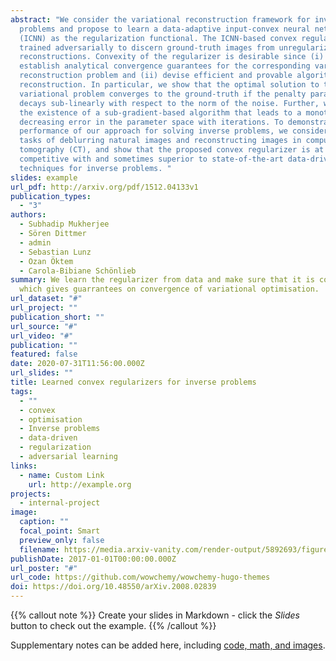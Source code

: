 ```yaml
---
abstract: "We consider the variational reconstruction framework for inverse
  problems and propose to learn a data-adaptive input-convex neural network
  (ICNN) as the regularization functional. The ICNN-based convex regularizer is
  trained adversarially to discern ground-truth images from unregularized
  reconstructions. Convexity of the regularizer is desirable since (i) one can
  establish analytical convergence guarantees for the corresponding variational
  reconstruction problem and (ii) devise efficient and provable algorithms for
  reconstruction. In particular, we show that the optimal solution to the
  variational problem converges to the ground-truth if the penalty parameter
  decays sub-linearly with respect to the norm of the noise. Further, we prove
  the existence of a sub-gradient-based algorithm that leads to a monotonically
  decreasing error in the parameter space with iterations. To demonstrate the
  performance of our approach for solving inverse problems, we consider the
  tasks of deblurring natural images and reconstructing images in computed
  tomography (CT), and show that the proposed convex regularizer is at least
  competitive with and sometimes superior to state-of-the-art data-driven
  techniques for inverse problems. "
slides: example
url_pdf: http://arxiv.org/pdf/1512.04133v1
publication_types:
  - "3"
authors:
  - Subhadip Mukherjee
  - Sören Dittmer
  - admin
  - Sebastian Lunz
  - Ozan Öktem
  - Carola-Bibiane Schönlieb
summary: We learn the regularizer from data and make sure that it is convex,
  which gives guarrantees on convergence of variational optimisation.
url_dataset: "#"
url_project: ""
publication_short: ""
url_source: "#"
url_video: "#"
publication: ""
featured: false
date: 2020-07-31T11:56:00.000Z
url_slides: ""
title: Learned convex regularizers for inverse problems
tags:
  - ""
  - convex
  - optimisation
  - Inverse problems
  - data-driven
  - regularization
  - adversarial learning
links:
  - name: Custom Link
    url: http://example.org
projects:
  - internal-project
image:
  caption: ""
  focal_point: Smart
  preview_only: false
  filename: https://media.arxiv-vanity.com/render-output/5892693/figures/acr_diagram_test1.png
publishDate: 2017-01-01T00:00:00.000Z
url_poster: "#"
url_code: https://github.com/wowchemy/wowchemy-hugo-themes
doi: https://doi.org/10.48550/arXiv.2008.02839
---
```


{{% callout note %}}
Create your slides in Markdown - click the *Slides* button to check out the example.
{{% /callout %}}

Supplementary notes can be added here, including [code, math, and images](https://wowchemy.com/docs/writing-markdown-latex/).
